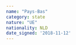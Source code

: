 ```yaml
---
name: "Pays-Bas"
category: state
nature: "UE"
nationality: NLD
date_signed: '2018-11-12'
---
```

    